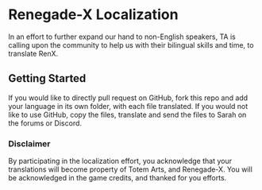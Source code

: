 # Renegade-X Localization

In an effort to further expand our hand to non-English speakers, TA is calling upon the community to help us with their bilingual skills and time, to translate RenX.

## Getting Started

If you would like to directly pull request on GitHub, fork this repo and add your language in its own folder, with each file translated. If you would not like to use GitHub, copy the files, translate and send the files to Sarah on the forums or Discord.

### Disclaimer

By participating in the localization effort, you acknowledge that your translations will become property of Totem Arts, and Renegade-X. You will be acknowledged in the game credits, and thanked for you efforts.
